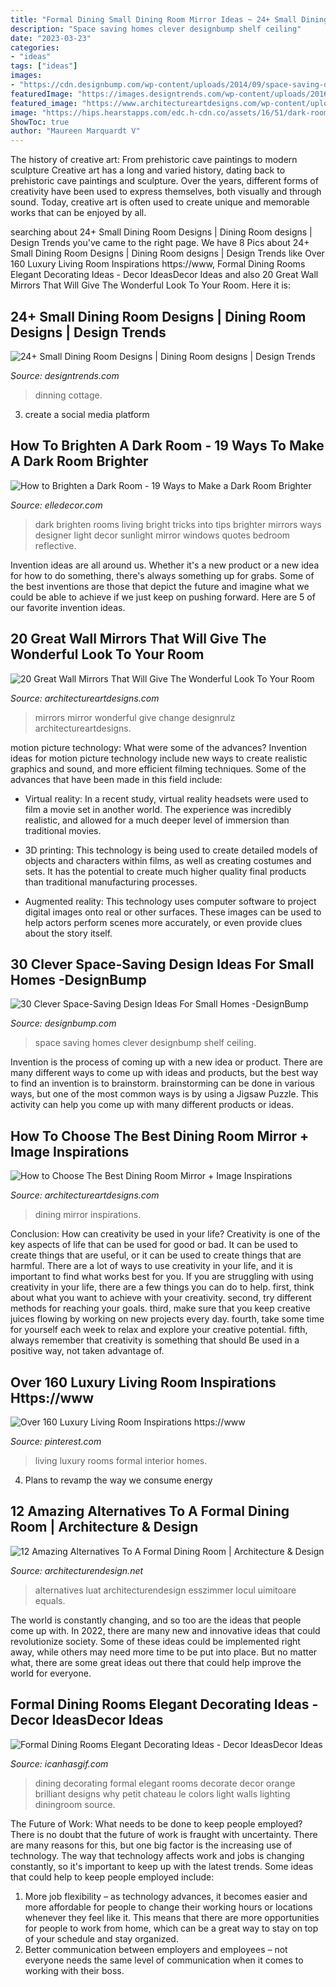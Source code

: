 ```yaml
---
title: "Formal Dining Small Dining Room Mirror Ideas ~ 24+ Small Dining Room Designs"
description: "Space saving homes clever designbump shelf ceiling"
date: "2023-03-23"
categories:
- "ideas"
tags: ["ideas"]
images:
- "https://cdn.designbump.com/wp-content/uploads/2014/09/space-saving-design-ideas-012.jpg"
featuredImage: "https://images.designtrends.com/wp-content/uploads/2016/03/14120709/Modern-Small-Dining-Room-Design.jpg"
featured_image: "https://www.architectureartdesigns.com/wp-content/uploads/2019/07/mirror-6.jpg"
image: "https://hips.hearstapps.com/edc.h-cdn.co/assets/16/51/dark-room-mirrors.jpg?crop=1.0xw:1xh;center,top&amp;resize=480:*"
ShowToc: true
author: "Maureen Marquardt V"
---
```



The history of creative art: From prehistoric cave paintings to modern sculpture
Creative art has a long and varied history, dating back to prehistoric cave paintings and sculpture. Over the years, different forms of creativity have been used to express themselves, both visually and through sound. Today, creative art is often used to create unique and memorable works that can be enjoyed by all.

	

		
searching about 24+ Small Dining Room Designs | Dining Room designs | Design Trends you've came to the right page. We have 8 Pics about 24+ Small Dining Room Designs | Dining Room designs | Design Trends like Over 160 Luxury Living Room Inspirations https://www, Formal Dining Rooms Elegant Decorating Ideas - Decor IdeasDecor Ideas and also 20 Great Wall Mirrors That Will Give The Wonderful Look To Your Room. Here it is:
		
    
## 24+ Small Dining Room Designs | Dining Room Designs | Design Trends

<img loading=lazy src="https://images.designtrends.com/wp-content/uploads/2016/03/14120709/Modern-Small-Dining-Room-Design.jpg" onerror="this.onerror=null;this.src='https://tse1.mm.bing.net/th?id=OIP.P2Exu4mXy_3BBaFiNKhDoAHaIy&amp;pid=15.1';" alt="24+ Small Dining Room Designs | Dining Room designs | Design Trends">

_Source: designtrends.com_

>dinning cottage. 

	

3. create a social media platform

    
## How To Brighten A Dark Room - 19 Ways To Make A Dark Room Brighter

<img loading=lazy src="https://hips.hearstapps.com/edc.h-cdn.co/assets/16/51/dark-room-mirrors.jpg?crop=1.0xw:1xh;center,top&amp;resize=480:*" onerror="this.onerror=null;this.src='https://tse2.mm.bing.net/th?id=OIP.J9cIwnE3jqBucgAW-f_HZwHaLH&amp;pid=15.1';" alt="How to Brighten a Dark Room - 19 Ways to Make a Dark Room Brighter">

_Source: elledecor.com_

>dark brighten rooms living bright tricks into tips brighter mirrors ways designer light decor sunlight mirror windows quotes bedroom reflective. 

	

Invention ideas are all around us. Whether it's a new product or a new idea for how to do something, there's always something up for grabs. Some of the best inventions are those that depict the future and imagine what we could be able to achieve if we just keep on pushing forward. Here are 5 of our favorite invention ideas.

    
## 20 Great Wall Mirrors That Will Give The Wonderful Look To Your Room

<img loading=lazy src="https://www.architectureartdesigns.com/wp-content/uploads/2013/03/ArchitectureArtDesigns-1536.jpg" onerror="this.onerror=null;this.src='https://tse3.mm.bing.net/th?id=OIP.ktXjwsero7Ek1ITdZfhydQHaHM&amp;pid=15.1';" alt="20 Great Wall Mirrors That Will Give The Wonderful Look To Your Room">

_Source: architectureartdesigns.com_

>mirrors mirror wonderful give change designrulz architectureartdesigns. 

	

motion picture technology: What were some of the advances?
Invention ideas for motion picture technology include new ways to create realistic graphics and sound, and more efficient filming techniques. Some of the advances that have been made in this field include: 
- Virtual reality: In a recent study, virtual reality headsets were used to film a movie set in another world. The experience was incredibly realistic, and allowed for a much deeper level of immersion than traditional movies. 

- 3D printing: This technology is being used to create detailed models of objects and characters within films, as well as creating costumes and sets. It has the potential to create much higher quality final products than traditional manufacturing processes. 

- Augmented reality: This technology uses computer software to project digital images onto real or other surfaces. These images can be used to help actors perform scenes more accurately, or even provide clues about the story itself.

    
## 30 Clever Space-Saving Design Ideas For Small Homes -DesignBump

<img loading=lazy src="https://cdn.designbump.com/wp-content/uploads/2014/09/space-saving-design-ideas-012.jpg" onerror="this.onerror=null;this.src='https://tse4.mm.bing.net/th?id=OIP.HWXpwpngd1phFnr-50t0_AHaJ4&amp;pid=15.1';" alt="30 Clever Space-Saving Design Ideas For Small Homes -DesignBump">

_Source: designbump.com_

>space saving homes clever designbump shelf ceiling. 

	

Invention is the process of coming up with a new idea or product. There are many different ways to come up with ideas and products, but the best way to find an invention is to brainstorm. brainstorming can be done in various ways, but one of the most common ways is by using a Jigsaw Puzzle. This activity can help you come up with many different products or ideas.

    
## How To Choose The Best Dining Room Mirror + Image Inspirations

<img loading=lazy src="https://www.architectureartdesigns.com/wp-content/uploads/2019/07/mirror-6.jpg" onerror="this.onerror=null;this.src='https://tse1.mm.bing.net/th?id=OIP.WcLJSxr3I9vrrC8jWHmrtAHaL1&amp;pid=15.1';" alt="How to Choose The Best Dining Room Mirror + Image Inspirations">

_Source: architectureartdesigns.com_

>dining mirror inspirations. 

	

Conclusion: How can creativity be used in your life?
Creativity is one of the key aspects of life that can be used for good or bad. It can be used to create things that are useful, or it can be used to create things that are harmful. There are a lot of ways to use creativity in your life, and it is important to find what works best for you. If you are struggling with using creativity in your life, there are a few things you can do to help. first, think about what you want to achieve with your creativity. second, try different methods for reaching your goals. third, make sure that you keep creative juices flowing by working on new projects every day. fourth, take some time for yourself each week to relax and explore your creative potential. fifth, always remember that creativity is something that should Be used in a positive way, not taken advantage of.

    
## Over 160 Luxury Living Room Inspirations Https://www

<img loading=lazy src="https://i.pinimg.com/736x/60/eb/43/60eb4325f3860606b72073ca41e1ccb5--luxury-living-rooms-living-room-inspiration.jpg" onerror="this.onerror=null;this.src='https://tse3.mm.bing.net/th?id=OIP.00CIcuy61iRRcIBbeu4HoQHaLG&amp;pid=15.1';" alt="Over 160 Luxury Living Room Inspirations https://www">

_Source: pinterest.com_

>living luxury rooms formal interior homes. 

	

4. Plans to revamp the way we consume energy 

    
## 12 Amazing Alternatives To A Formal Dining Room | Architecture &amp; Design

<img loading=lazy src="https://cdn.architecturendesign.net/wp-content/uploads/2015/09/6.jpg" onerror="this.onerror=null;this.src='https://tse2.mm.bing.net/th?id=OIP.Hc-bo_kHWzaAZZzonPBiygHaKc&amp;pid=15.1';" alt="12 Amazing Alternatives To A Formal Dining Room | Architecture &amp; Design">

_Source: architecturendesign.net_

>alternatives luat architecturendesign esszimmer locul uimitoare equals. 

	

The world is constantly changing, and so too are the ideas that people come up with. In 2022, there are many new and innovative ideas that could revolutionize society. Some of these ideas could be implemented right away, while others may need more time to be put into place. But no matter what, there are some great ideas out there that could help improve the world for everyone.

    
## Formal Dining Rooms Elegant Decorating Ideas - Decor IdeasDecor Ideas

<img loading=lazy src="https://www.icanhasgif.com/wp-content/uploads/2016/05/Formal-Dining-Rooms-Elegant-Decorating-Ideas.jpg" onerror="this.onerror=null;this.src='https://tse3.mm.bing.net/th?id=OIP.TMYJ8L2a-JpxY7DFikuTVAHaE_&amp;pid=15.1';" alt="Formal Dining Rooms Elegant Decorating Ideas - Decor IdeasDecor Ideas">

_Source: icanhasgif.com_

>dining decorating formal elegant rooms decorate decor orange brilliant designs why petit chateau le colors light walls lighting diningroom source. 

	

The Future of Work: What needs to be done to keep people employed?
There is no doubt that the future of work is fraught with uncertainty. There are many reasons for this, but one big factor is the increasing use of technology. The way that technology affects work and jobs is changing constantly, so it's important to keep up with the latest trends. Some ideas that could help to keep people employed include: 
1) More job flexibility – as technology advances, it becomes easier and more affordable for people to change their working hours or locations whenever they feel like it. This means that there are more opportunities for people to work from home, which can be a great way to stay on top of your schedule and stay organized. 
2) Better communication between employers and employees – not everyone needs the same level of communication when it comes to working with their boss.

